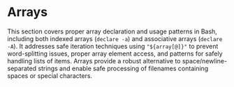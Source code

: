 # Arrays

This section covers proper array declaration and usage patterns in Bash, including both indexed arrays (`declare -a`) and associative arrays (`declare -A`). It addresses safe iteration techniques using `"${array[@]}"` to prevent word-splitting issues, proper array element access, and patterns for safely handling lists of items. Arrays provide a robust alternative to space/newline-separated strings and enable safe processing of filenames containing spaces or special characters.
